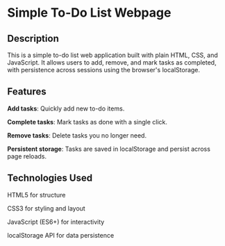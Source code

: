 # Simple To-Do List Webpage

## Description

This is a simple to-do list web application built with plain HTML, CSS, and JavaScript. It allows users to add, remove, and mark tasks as completed, with persistence across sessions using the browser's localStorage.

## Features

**Add tasks**: Quickly add new to-do items.

**Complete tasks**: Mark tasks as done with a single click.

**Remove tasks**: Delete tasks you no longer need.

**Persistent storage**: Tasks are saved in localStorage and persist across page reloads.

## Technologies Used

HTML5 for structure

CSS3 for styling and layout

JavaScript (ES6+) for interactivity

localStorage API for data persistence
